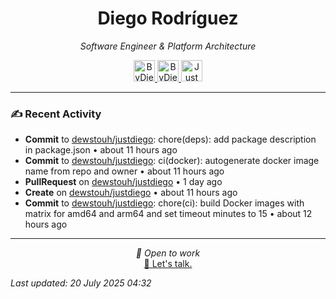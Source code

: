 
<div align="center" style="margin-top: 16px;">
<h1 align="center"><strong>Diego Rodríguez</strong></h1>
<i>Software Engineer & Platform Architecture</i>
<p></p>
  <a href="https://linkedin.com/in/bydiego" target="_blank">
    <img src="https://img.icons8.com/?size=100&id=8808&format=png&color=000000" alt="ByDiego LinkedIn" height="34" width="34">
</a>
<a href="https://www.fiverr.com/diego_roguez/" target="_blank">
    <img src="https://img.icons8.com/?size=100&id=14h574ySQ7kG&format=png&color=000000" alt="ByDiego Fiverr" height="34" width="34">
</a>

<a href="https://justdiego.com" target="_blank">
    <img src="https://img.icons8.com/?size=100&id=bAmuw2Fk26u0&format=png&color=000000" alt="JustDiego Website" height="34" width="34">
</a>

</div>

---

### ✍ Recent Activity


- <strong>Commit</strong> to <a href="https://github.com/dewstouh/justdiego">dewstouh/justdiego</a>: chore(deps): add package description in package.json • about 11 hours ago
- <strong>Commit</strong> to <a href="https://github.com/dewstouh/justdiego">dewstouh/justdiego</a>: ci(docker): autogenerate docker image name from repo and owner • about 11 hours ago
- <strong>PullRequest</strong> on <a href="https://github.com/dewstouh/justdiego">dewstouh/justdiego</a> • 1 day ago
- <strong>Create</strong> on <a href="https://github.com/dewstouh/justdiego">dewstouh/justdiego</a> • about 11 hours ago
- <strong>Commit</strong> to <a href="https://github.com/dewstouh/justdiego">dewstouh/justdiego</a>: chore(ci): build Docker images with matrix for amd64 and arm64 and set timeout minutes to 15 • about 12 hours ago


---

<p align="center">
  <i>💼 Open to work</i><br>
  <a href="mailto:diego@justdiego.com">📧 Let's talk.</a>
</p>

*Last updated: 20 July 2025 04:32*   
